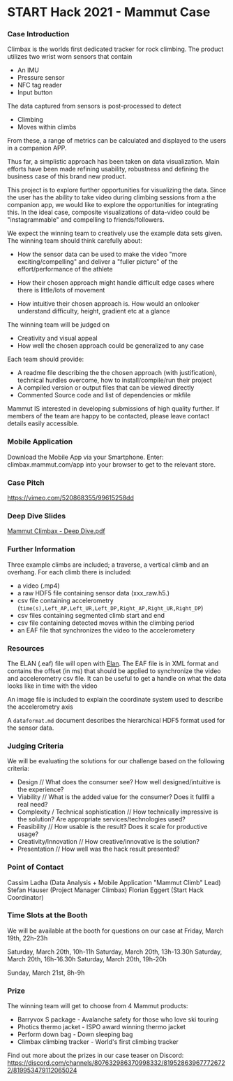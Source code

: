 # START Hack 2021 - Mammut Case

### Case Introduction
Climbax is the worlds first dedicated tracker for rock climbing. 
The product utilizes two wrist worn sensors that contain
 - An IMU
 - Pressure sensor
 - NFC tag reader
 - Input button

The data captured from sensors is post-processed to detect
 - Climbing
 - Moves within climbs

From these, a range of metrics can be calculated and displayed to the users in a companion APP. 

Thus far, a simplistic approach has been taken on data visualization. Main efforts have been made refining usability, robustness and defining the business case of this brand new product.

This project is to explore further opportunities for visualizing the data. Since the user has the ability to take video during climbing sessions from a the companion app, we would like to explore the opportunities for integrating this. In the ideal case, composite visualizations of data-video could be "instagrammable" and compelling to friends/followers.

We expect the winning team to creatively use the example data sets given. The winning team should think carefully about:

- How the sensor data can be used to make the video "more exciting/compelling" and deliver a "fuller picture" of the effort/performance of the athlete

- How their chosen approach might handle difficult edge cases where there is little/lots of movement

- How intuitive their chosen approach is. How would an onlooker understand difficulty, height, gradient etc at a glance

The winning team will be judged on 
 - Creativity and visual appeal
 - How well the chosen approach could be generalized to any case

Each team should provide:

- A readme file describing the the chosen approach (with justification), technical hurdles overcome, how to install/compile/run their project
- A compiled version or output files that can be viewed directly
- Commented Source code and list of dependencies or mkfile


Mammut IS interested in developing submissions of high quality further. If members of the team are happy to be contacted, please leave contact details easily accessible.

### Mobile Application

Download the Mobile App via your Smartphone.
Enter: climbax.mammut.com/app into your browser to get to the relevant store.

### Case Pitch

https://vimeo.com/520868355/99615258dd

### Deep Dive Slides

[Mammut Climbax - Deep Dive.pdf](https://github.com/START-Global/MAMMUT-STARTHACK21/files/6159513/Mammut.Climbax.-.Deep.Dive.pdf)

### Further Information
Three example climbs are included; a traverse, a vertical climb and an overhang. For each climb there is included:
 - a video (.mp4)
 - a raw HDF5 file containing sensor data (xxx_raw.h5.)
 - csv file containing accelerometry (`time(s),Left_AP,Left_UR,Left_DP,Right_AP,Right_UR,Right_DP`)
 - csv files containing segmented climb start and end
 - csv file containing detected moves within the climbing period
 - an EAF file that synchronizes the video to the accelerometery


### Resources
The ELAN (.eaf) file will open with [Elan](https://archive.mpi.nl/tla/elan/download). The EAF file is in XML format and contains the offset (in ms) that should be applied to synchronize the video and accelerometry csv file. It can be useful to get a handle on what the data looks like in time with the video

An image file is included to explain the coordinate system used to describe the accelerometry axis

A `dataformat.md` document describes the hierarchical HDF5 format used for the sensor data.


### Judging Criteria
We will be evaluating the solutions for our challenge based on the following criteria:
- Design // What does the consumer see? How well designed/intuitive is the experience?
- Viability // What is the added value for the consumer? Does it fullfil a real need?
- Complexity / Technical sophistication // How technically impressive is the solution? Are appropriate services/technologies used?
- Feasibility // How usable is the result? Does it scale for productive usage?
- Creativity/Innovation // How creative/innovative is the solution?
- Presentation // How well was the hack result presented?


### Point of Contact
Cassim Ladha (Data Analysis + Mobile Application "Mammut Climb" Lead)
Stefan Hauser (Project Manager Climbax)
Florian Eggert (Start Hack Coordinator)

### Time Slots at the Booth
We will be available at the booth for questions on our case at
Friday, March 19th, 22h-23h

Saturday, March 20th, 10h-11h
Saturday, March 20th, 13h-13.30h
Saturday, March 20th, 16h-16.30h
Saturday, March 20th, 19h-20h

Sunday, March 21st, 8h-9h

### Prize
The winning team will get to choose from 4 Mammut products:
- Barryvox S package - Avalanche safety for those who love ski touring
- Photics thermo jacket - ISPO award winning thermo jacket
- Perform down bag - Down sleeping bag 
- Climbax climbing tracker - World's first climbing tracker 

Find out more about the prizes in our case teaser on Discord:
https://discord.com/channels/807632986370998332/819528639677726722/819953479112065024
